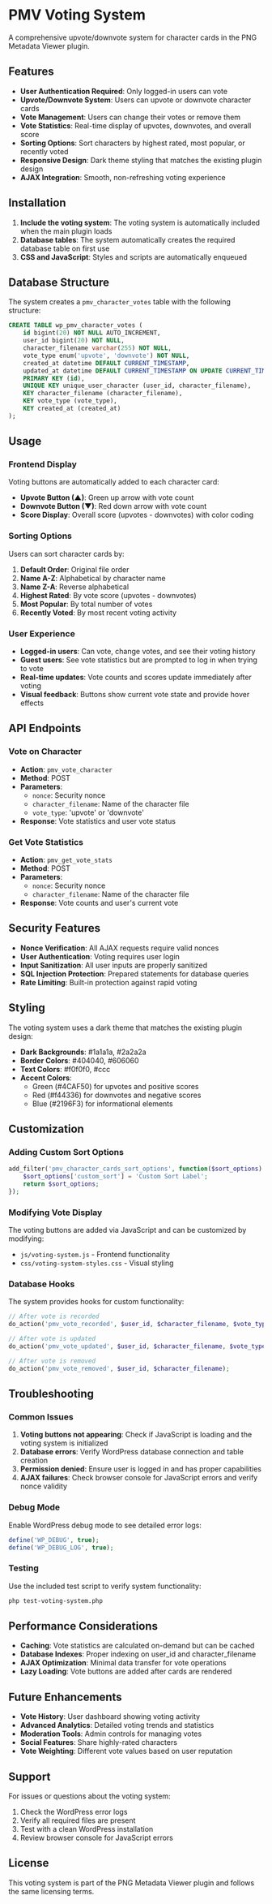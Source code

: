 # PMV Voting System

A comprehensive upvote/downvote system for character cards in the PNG Metadata Viewer plugin.

## Features

- **User Authentication Required**: Only logged-in users can vote
- **Upvote/Downvote System**: Users can upvote or downvote character cards
- **Vote Management**: Users can change their votes or remove them
- **Vote Statistics**: Real-time display of upvotes, downvotes, and overall score
- **Sorting Options**: Sort characters by highest rated, most popular, or recently voted
- **Responsive Design**: Dark theme styling that matches the existing plugin design
- **AJAX Integration**: Smooth, non-refreshing voting experience

## Installation

1. **Include the voting system**: The voting system is automatically included when the main plugin loads
2. **Database tables**: The system automatically creates the required database table on first use
3. **CSS and JavaScript**: Styles and scripts are automatically enqueued

## Database Structure

The system creates a `pmv_character_votes` table with the following structure:

```sql
CREATE TABLE wp_pmv_character_votes (
    id bigint(20) NOT NULL AUTO_INCREMENT,
    user_id bigint(20) NOT NULL,
    character_filename varchar(255) NOT NULL,
    vote_type enum('upvote', 'downvote') NOT NULL,
    created_at datetime DEFAULT CURRENT_TIMESTAMP,
    updated_at datetime DEFAULT CURRENT_TIMESTAMP ON UPDATE CURRENT_TIMESTAMP,
    PRIMARY KEY (id),
    UNIQUE KEY unique_user_character (user_id, character_filename),
    KEY character_filename (character_filename),
    KEY vote_type (vote_type),
    KEY created_at (created_at)
);
```

## Usage

### Frontend Display

Voting buttons are automatically added to each character card:

- **Upvote Button (▲)**: Green up arrow with vote count
- **Downvote Button (▼)**: Red down arrow with vote count
- **Score Display**: Overall score (upvotes - downvotes) with color coding

### Sorting Options

Users can sort character cards by:

1. **Default Order**: Original file order
2. **Name A-Z**: Alphabetical by character name
3. **Name Z-A**: Reverse alphabetical
4. **Highest Rated**: By vote score (upvotes - downvotes)
5. **Most Popular**: By total number of votes
6. **Recently Voted**: By most recent voting activity

### User Experience

- **Logged-in users**: Can vote, change votes, and see their voting history
- **Guest users**: See vote statistics but are prompted to log in when trying to vote
- **Real-time updates**: Vote counts and scores update immediately after voting
- **Visual feedback**: Buttons show current vote state and provide hover effects

## API Endpoints

### Vote on Character
- **Action**: `pmv_vote_character`
- **Method**: POST
- **Parameters**:
  - `nonce`: Security nonce
  - `character_filename`: Name of the character file
  - `vote_type`: 'upvote' or 'downvote'
- **Response**: Vote statistics and user vote status

### Get Vote Statistics
- **Action**: `pmv_get_vote_stats`
- **Method**: POST
- **Parameters**:
  - `nonce`: Security nonce
  - `character_filename`: Name of the character file
- **Response**: Vote counts and user's current vote

## Security Features

- **Nonce Verification**: All AJAX requests require valid nonces
- **User Authentication**: Voting requires user login
- **Input Sanitization**: All user inputs are properly sanitized
- **SQL Injection Protection**: Prepared statements for database queries
- **Rate Limiting**: Built-in protection against rapid voting

## Styling

The voting system uses a dark theme that matches the existing plugin design:

- **Dark Backgrounds**: #1a1a1a, #2a2a2a
- **Border Colors**: #404040, #606060
- **Text Colors**: #f0f0f0, #ccc
- **Accent Colors**: 
  - Green (#4CAF50) for upvotes and positive scores
  - Red (#f44336) for downvotes and negative scores
  - Blue (#2196F3) for informational elements

## Customization

### Adding Custom Sort Options

```php
add_filter('pmv_character_cards_sort_options', function($sort_options) {
    $sort_options['custom_sort'] = 'Custom Sort Label';
    return $sort_options;
});
```

### Modifying Vote Display

The voting buttons are added via JavaScript and can be customized by modifying:
- `js/voting-system.js` - Frontend functionality
- `css/voting-system-styles.css` - Visual styling

### Database Hooks

The system provides hooks for custom functionality:

```php
// After vote is recorded
do_action('pmv_vote_recorded', $user_id, $character_filename, $vote_type);

// After vote is updated
do_action('pmv_vote_updated', $user_id, $character_filename, $vote_type);

// After vote is removed
do_action('pmv_vote_removed', $user_id, $character_filename);
```

## Troubleshooting

### Common Issues

1. **Voting buttons not appearing**: Check if JavaScript is loading and the voting system is initialized
2. **Database errors**: Verify WordPress database connection and table creation
3. **Permission denied**: Ensure user is logged in and has proper capabilities
4. **AJAX failures**: Check browser console for JavaScript errors and verify nonce validity

### Debug Mode

Enable WordPress debug mode to see detailed error logs:

```php
define('WP_DEBUG', true);
define('WP_DEBUG_LOG', true);
```

### Testing

Use the included test script to verify system functionality:

```bash
php test-voting-system.php
```

## Performance Considerations

- **Caching**: Vote statistics are calculated on-demand but can be cached
- **Database Indexes**: Proper indexing on user_id and character_filename
- **AJAX Optimization**: Minimal data transfer for vote operations
- **Lazy Loading**: Vote buttons are added after cards are rendered

## Future Enhancements

- **Vote History**: User dashboard showing voting activity
- **Advanced Analytics**: Detailed voting trends and statistics
- **Moderation Tools**: Admin controls for managing votes
- **Social Features**: Share highly-rated characters
- **Vote Weighting**: Different vote values based on user reputation

## Support

For issues or questions about the voting system:

1. Check the WordPress error logs
2. Verify all required files are present
3. Test with a clean WordPress installation
4. Review browser console for JavaScript errors

## License

This voting system is part of the PNG Metadata Viewer plugin and follows the same licensing terms. 